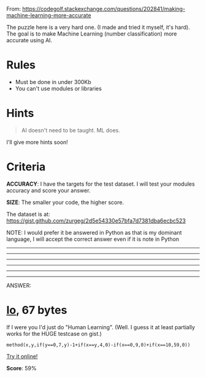 From: https://codegolf.stackexchange.com/questions/202841/making-machine-learning-more-accurate

The puzzle here is a very hard one. (I made and tried it myself, it's hard). The goal is to make Machine Learning (number classification) more accurate using AI.

# Rules
- Must be done in under 300Kb
- You can't use modules or libraries
# Hints
> AI doesn't need to be taught. ML does.

I'll give more hints soon!

# Criteria
**ACCURACY**: I have the targets for the test dataset. I will test your modules accuracy and score your answer.

**SIZE**: The smaller your code, the higher score.

The dataset is at: https://gist.github.com/zurgeg/2d5e54330e57bfa7d7381dba6ecbc523

NOTE: I would prefer it be answered in Python as that is my dominant language, I will accept the correct answer even if it is note in Python

------------------------------------------------------------------------------------------------------------------------------------------------------------------------------------------------------------------------------------------------------------------------------------------------------------------------------------------------------------------------------------------------------------------------
------------------------------------------------------------------------------------------------------------------------------------------------------------------------------------------------------------------------------------------------------------------------------------------------------------------------------------------------------------------------------------------------------------------------------------------------------------------------------------------------------------------------------------------------------------------------------------------------------------------------------------------------------------------------------------------------------------------------------------------------------------------------------------------------------------------------------------------------------------------------------------------------------------------------------------------------------------------------------------------------------------------------------------------------------------------------------------------------------------------------------------------------------------------------------------------------------------------------------------------------------------------------------------------------------------------------------------------------------------------------------------------------------------------------------------------------------------------------------------------------------------------------------------------------------------------------------------------------------------------------------------------------------------------------------------------------------------------------------------------------------------------------------------------------------------------------------------------------------------------------------------------------------------------------------------------------------------------------------------------------------------------------------------------------------------------------------------------------------------------------------------------------------------------------------------------------------------------------------------------------------------------------------------------------------------------------------------------------------------------------------------------------------------------------------------------------------------------------------------------------------------------------------------------------



------------------------------------------------------------------------------------------------------------------------------------------------------------------------------------------------------------------------------------------------------------------------------------------------------------------------------------------------------------------------------------------------------------------------

------------------------------------------------------------------------------------------------------------------------------------------------------------------------------------------------------------------------------------------------------------------------------------------------------------------------------------------------------------------------------------------------------------------------

------------------------------------------------------------------------------------------------------------------------------------------------------------------------------------------------------------------------------------------------------------------------------------------------------------------------------------------------------------------------------------------------------------------------

------------------------------------------------------------------------------------------------------------------------------------------------------------------------------------------------------------------------------------------------------------------------------------------------------------------------------------------------------------------------------------------------------------------------
ANSWER:
# [Io](http://iolanguage.org/), 67 bytes
If I were you I'd just do "Human Learning". (Well. I guess it at least partially works for the HUGE testcase on gist.)
```
method(x,y,if(y==0,7,y)-1+if(x==y,4,0)-if(x==0,9,0)+if(x==10,59,0))
```
[Try it online!](https://tio.run/##y8z/n5ujYGWrEPM/N7UkIz9Fo0KnUiczTaPS1tZAx1ynUlPXUBvIrbC1rdQx0THQ1IVwDHQsgRyojKGBjimIqwk0S8MQyFAoKMrMK8nJ4wLyjXQsUPiGOoYofAM09UDDzOAC/wE)

**Score**: 59%

